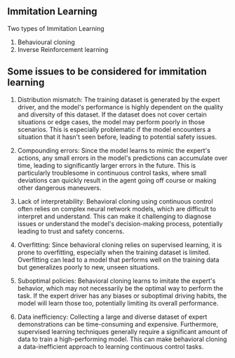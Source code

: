 ## Immitation Learning

Two types of Immitation Learning

1. Behavioural cloning
2. Inverse Reinforcement learning

## Some issues to be considered for immitation learning

1. Distribution mismatch: The training dataset is generated by the expert driver, and the model's performance is highly dependent on the quality and diversity of this dataset. If the dataset does not cover certain situations or edge cases, the model may perform poorly in those scenarios. This is especially problematic if the model encounters a situation that it hasn't seen before, leading to potential safety issues.

2. Compounding errors: Since the model learns to mimic the expert's actions, any small errors in the model's predictions can accumulate over time, leading to significantly larger errors in the future. This is particularly troublesome in continuous control tasks, where small deviations can quickly result in the agent going off course or making other dangerous maneuvers.

3. Lack of interpretability: Behavioral cloning using continuous control often relies on complex neural network models, which are difficult to interpret and understand. This can make it challenging to diagnose issues or understand the model's decision-making process, potentially leading to trust and safety concerns.

4. Overfitting: Since behavioral cloning relies on supervised learning, it is prone to overfitting, especially when the training dataset is limited. Overfitting can lead to a model that performs well on the training data but generalizes poorly to new, unseen situations.

5. Suboptimal policies: Behavioral cloning learns to imitate the expert's behavior, which may not necessarily be the optimal way to perform the task. If the expert driver has any biases or suboptimal driving habits, the model will learn those too, potentially limiting its overall performance.

6. Data inefficiency: Collecting a large and diverse dataset of expert demonstrations can be time-consuming and expensive. Furthermore, supervised learning techniques generally require a significant amount of data to train a high-performing model. This can make behavioral cloning a data-inefficient approach to learning continuous control tasks.